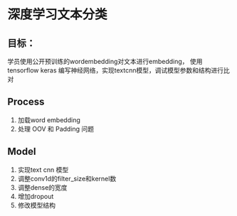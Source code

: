 # 深度学习文本分类

## 目标：

学员使用公开预训练的wordembedding对文本进行embedding， 使用tensorflow keras 编写神经网络，实现textcnn模型，调试模型参数和结构进行比对

## Process
1. 加载word embedding
2. 处理 OOV 和 Padding 问题

## Model

1. 实现text cnn 模型
2. 调整conv1d的filter_size和kernel数
3. 调整dense的宽度
4. 增加dropout
5. 修改模型结构